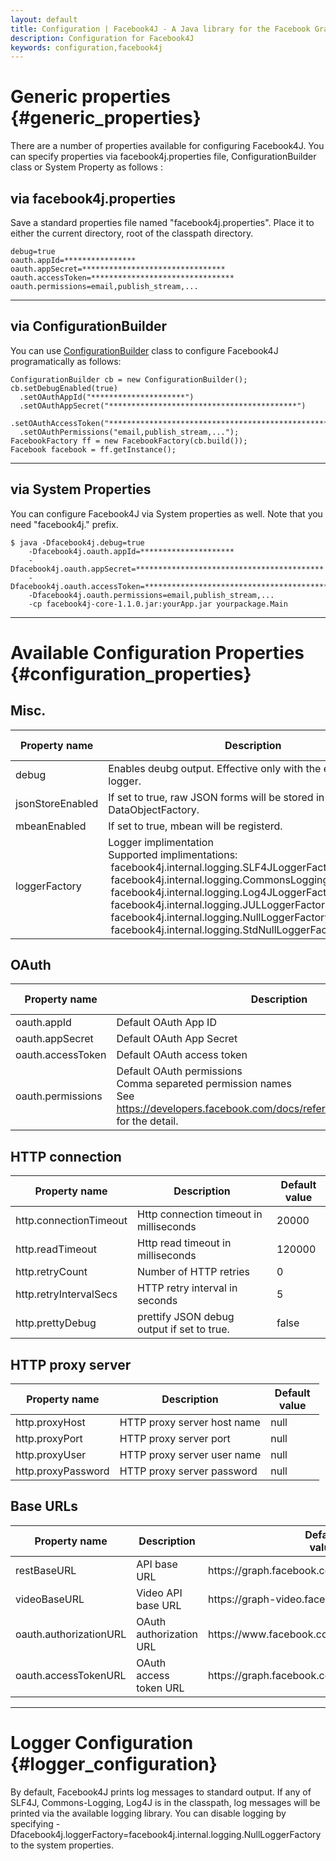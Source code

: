 ```yaml
---
layout: default
title: Configuration | Facebook4J - A Java library for the Facebook Graph API
description: Configuration for Facebook4J
keywords: configuration,facebook4j
---
```

# Generic properties {#generic_properties}
There are a number of properties available for configuring Facebook4J. You can specify properties via facebook4j.properties file, ConfigurationBuilder class or System Property as follows :

## via facebook4j.properties
Save a standard properties file named "facebook4j.properties". Place it to either the current directory, root of the classpath directory.

    debug=true
    oauth.appId=****************
    oauth.appSecret=********************************
    oauth.accessToken=********************************
    oauth.permissions=email,publish_stream,...

- - -

## via ConfigurationBuilder
You can use [ConfigurationBuilder](/javadoc/facebook4j/conf/ConfigurationBuilder.html) class to configure Facebook4J programatically as follows: 

    ConfigurationBuilder cb = new ConfigurationBuilder();
    cb.setDebugEnabled(true)
      .setOAuthAppId("*********************")
      .setOAuthAppSecret("******************************************")
      .setOAuthAccessToken("**************************************************")
      .setOAuthPermissions("email,publish_stream,...");
    FacebookFactory ff = new FacebookFactory(cb.build());
    Facebook facebook = ff.getInstance();

- - -

## via System Properties
You can configure Facebook4J via System properties as well. Note that you need "facebook4j." prefix.

    $ java -Dfacebook4j.debug=true
        -Dfacebook4j.oauth.appId=*********************
        -Dfacebook4j.oauth.appSecret=******************************************
        -Dfacebook4j.oauth.accessToken=**************************************************
        -Dfacebook4j.oauth.permissions=email,publish_stream,...
        -cp facebook4j-core-1.1.0.jar:yourApp.jar yourpackage.Main

- - -

# Available Configuration Properties {#configuration_properties}

## Misc.
<table class="bordered-table zebra-striped" style="width: auto;">
<thead><tr><th style="width: 150px;">Property name</th><th>Description</th><th style="width: 70px;">Default<br />value</th></tr></thead>
<tbody>
<tr><td>debug</td><td>Enables deubg output. Effective only with the embedded logger.</td><td>false</td></tr>
<tr><td>jsonStoreEnabled</td><td>If set to true, raw JSON forms will be stored in DataObjectFactory.</td><td>false</td></tr>
<tr><td>mbeanEnabled</td><td>If set to true, mbean will be registerd.</td><td>false</td></tr>
<tr><td>loggerFactory</td><td>Logger implimentation<br />
Supported implimentations:<br />
 facebook4j.internal.logging.SLF4JLoggerFactory<br />
 facebook4j.internal.logging.CommonsLoggingLoggerFactory<br />
 facebook4j.internal.logging.Log4JLoggerFactory<br />
 facebook4j.internal.logging.JULLoggerFactory<br />
 facebook4j.internal.logging.NullLoggerFactory<br />
 facebook4j.internal.logging.StdNullLoggerFactory</td><td>null</td></tr>
</tbody>
</table>

## OAuth
<table class="bordered-table zebra-striped" style="width: auto;">
<thead><tr><th style="width: 150px;">Property name</th><th>Description</th><th style="width: 70px;">Default<br />value</th></tr></thead>
<tbody>
<tr><td>oauth.appId</td><td>Default OAuth App ID</td><td>null</td></tr>
<tr><td>oauth.appSecret</td><td>Default OAuth App Secret</td><td>null</td></tr>
<tr><td>oauth.accessToken</td><td>Default OAuth access token</td><td>null</td></tr>
<tr><td>oauth.permissions</td><td>Default OAuth permissions<br />
Comma separeted permission names<br />
See <a href="https://developers.facebook.com/docs/reference/login/#permissions">https://developers.facebook.com/docs/reference/login/#permissions</a>
for the detail.</td><td>null</td></tr>
</tbody>
</table>

## HTTP connection
<table class="bordered-table zebra-striped" style="width: auto;">
<thead><tr><th style="width: 150px;">Property name</th><th>Description</th><th style="width: 70px;">Default<br />value</th></tr></thead>
<tbody>
<tr><td>http.connectionTimeout</td><td>Http connection timeout in milliseconds</td><td>20000</td></tr>
<tr><td>http.readTimeout</td><td>Http read timeout in milliseconds</td><td>120000</td></tr>
<tr><td>http.retryCount</td><td>Number of HTTP retries</td><td>0</td></tr>
<tr><td>http.retryIntervalSecs</td><td>HTTP retry interval in seconds</td><td>5</td></tr>
<tr><td>http.prettyDebug</td><td>prettify JSON debug output if set to true.</td><td>false</td></tr>
</tbody>
</table>

## HTTP proxy server
<table class="bordered-table zebra-striped" style="width: auto;">
<thead><tr><th style="width: 150px;">Property name</th><th>Description</th><th style="width: 70px;">Default<br />value</th></tr></thead>
<tbody>
<tr><td>http.proxyHost</td><td>HTTP proxy server host name</td><td>null</td></tr>
<tr><td>http.proxyPort</td><td>HTTP proxy server port</td><td>null</td></tr>
<tr><td>http.proxyUser</td><td>HTTP proxy server user name</td><td>null</td></tr>
<tr><td>http.proxyPassword</td><td>HTTP proxy server password</td><td>null</td></tr>
</tbody>
</table>

## Base URLs
<table class="bordered-table zebra-striped" style="width: auto;">
<thead><tr><th style="width: 150px;">Property name</th><th>Description</th><th style="width: 70px;">Default<br />value</th></tr></thead>
<tbody>
<tr><td>restBaseURL</td><td>API base URL</td><td>https://graph.facebook.com/</td></tr>
<tr><td>videoBaseURL</td><td>Video API base URL</td><td>https://graph-video.facebook.com/</td></tr>
<tr><td>oauth.authorizationURL</td><td>OAuth authorization URL</td><td>https://www.facebook.com/dialog/oauth</td></tr>
<tr><td>oauth.accessTokenURL</td><td>OAuth access token URL</td><td>https://graph.facebook.com/oauth/access_token</td></tr>
</tbody>
</table>

- - -

# Logger Configuration {#logger_configuration}
By default, Facebook4J prints log messages to standard output. If any of SLF4J, Commons-Logging, Log4J is in the classpath, log messages will be printed via the available logging library. You can disable logging by specifying -Dfacebook4j.loggerFactory=facebook4j.internal.logging.NullLoggerFactory to the system properties.